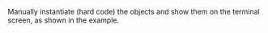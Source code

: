 Manually instantiate (hard code) the objects and show them on the terminal screen, as shown in the example.
